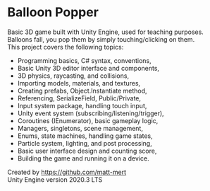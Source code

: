 # Balloon Popper
Basic 3D game built with Unity Engine, used for teaching purposes.  
Balloons fall, you pop them by simply touching/clicking on them.  
This project covers the following topics:  

- Programming basics, C# syntax, conventions,
- Basic Unity 3D editor interface and components,
- 3D physics, raycasting, and collisions,
- Importing models, materials, and textures,
- Creating prefabs, Object.Instantiate method,
- Referencing, SerializeField, Public/Private,
- Input system package, handling touch input,
- Unity event system (subscribing/listening/trigger),
- Coroutines (IEnumerator), basic gameplay logic,
- Managers, singletons, scene management,
- Enums, state machines, handling game states,
- Particle system, lighting, and post processing,
- Basic user interface design and counting score,
- Building the game and running it on a device.  

Created by https://github.com/matt-mert  
Unity Engine version 2020.3 LTS
